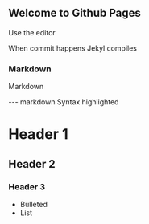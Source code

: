 ## Welcome to Github Pages

Use the editor

When commit happens Jekyl compiles

### Markdown

Markdown 

--- markdown
Syntax highlighted

# Header 1
## Header 2
### Header 3

- Bulleted
- List

